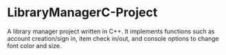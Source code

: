 # LibraryManagerC-Project
A library manager project written in C++. It implements functions such as account creation/sign in, item check in/out, and console options to change font color and size. 
